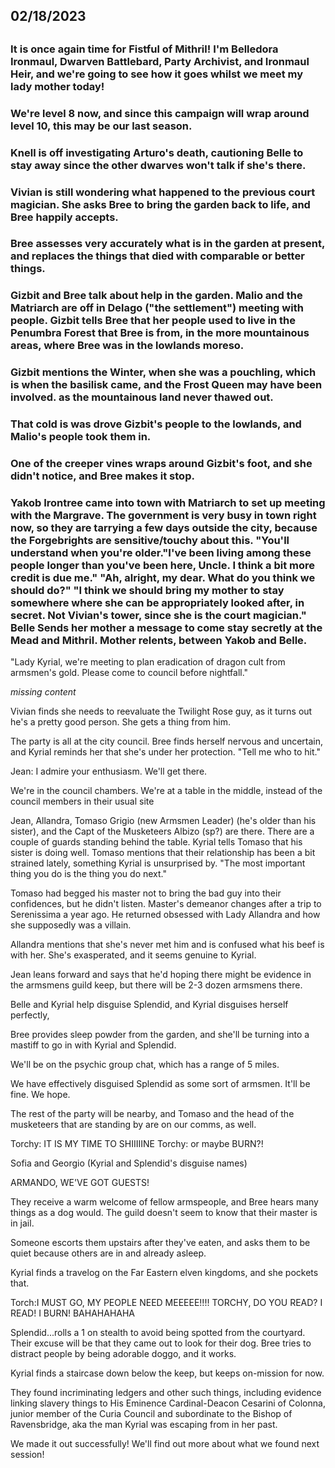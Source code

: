 ## 02/18/2023
## 
### It is once again time for Fistful of Mithril! I'm Belledora Ironmaul, Dwarven Battlebard, Party Archivist, and Ironmaul Heir, and we're going to see how it goes whilst we meet my lady mother today!
### 
### We're level 8 now, and since this campaign will wrap around level 10, this may be our last season.
### Knell is off investigating Arturo's death, cautioning Belle to stay away since the other dwarves won't talk if she's there.
### 
### Vivian is still wondering what happened to the previous court magician. She asks Bree to bring the garden back to life, and Bree happily accepts.
### 
### Bree assesses very accurately what is in the garden at present, and replaces the things that died with comparable or better things.
### Gizbit and Bree talk about help in the garden. Malio and the Matriarch are off in Delago ("the settlement") meeting with people. Gizbit tells Bree that her people used to live in the Penumbra Forest that Bree is from, in the more mountainous areas, where Bree was in the lowlands moreso. 
### 
### Gizbit mentions the Winter, when she was a pouchling, which is when the basilisk came, and the Frost Queen may have been involved. as the mountainous land never thawed out.
### 
### That cold is was drove Gizbit's people to the lowlands, and Malio's people took them in.
### 
### One of the creeper vines wraps around Gizbit's foot, and she didn't notice, and Bree makes it stop. 
### 
### Yakob Irontree came into town with Matriarch to set up meeting with the Margrave. The government is very busy in town right now, so they are tarrying a few days outside the city, because the Forgebrights are sensitive/touchy about this. "You'll understand when you're older."I've been living among these people longer than you've been here, Uncle. I think a bit more credit is due me." "Ah, alright, my dear. What do you think we should do?" "I think we should bring my mother to stay somewhere where she can be appropriately looked after, in secret. Not Vivian's tower, since she is the court magician." Belle Sends her mother a message to come stay secretly at the Mead and Mithril. Mother relents, between Yakob and Belle.

"Lady Kyrial, we're meeting to plan eradication of dragon cult from armsmen's gold. Please come to council before nightfall."

*missing content*

Vivian finds she needs to reevaluate the Twilight Rose guy, as it turns out he's a pretty good person. She gets a thing from him.

The party is all at the city council. Bree finds herself nervous and uncertain, and Kyrial reminds her that she's under her protection. "Tell me who to hit."

Jean: I admire your enthusiasm. We'll get there.

We're in the council chambers. We're at a table in the middle, instead of the council members in their usual site 

Jean, Allandra, Tomaso Grigio (new Armsmen Leader) (he's older than his sister), and the Capt of the Musketeers Albizo (sp?) are there. There are a couple of guards standing behind the table. Kyrial tells Tomaso that his sister is doing well. Tomaso mentions that their relationship has been a bit strained lately, something Kyrial is unsurprised by. "The most important thing you do is the thing you do next."

Tomaso had begged his master not to bring the bad guy into their confidences, but he didn't listen. Master's demeanor changes after a trip to Serenissima a year ago. He returned obsessed with Lady Allandra and how she supposedly was a villain.

Allandra mentions that she's never met him and is confused what his beef is with her. She's exasperated, and it seems genuine to Kyrial. 

Jean leans forward and says that he'd hoping there might be evidence in the armsmens guild keep, but there will be 2-3 dozen armsmens there. 

Belle and Kyrial help disguise Splendid, and Kyrial disguises herself perfectly,

Bree provides sleep powder from the garden, and she'll be turning into a mastiff to go in with Kyrial and Splendid.

We'll be on the psychic group chat, which has a range of 5 miles. 

We have effectively disguised Splendid as some sort of armsmen. It'll be fine. We hope.

The rest of the party will be nearby, and Tomaso and the head of the musketeers that are standing by are on our comms, as well. 

Torchy: IT IS MY TIME TO SHIIIIINE
Torchy: or maybe BURN?!

Sofia and Georgio (Kyrial and Splendid's disguise names)

ARMANDO, WE'VE GOT GUESTS!

They receive a warm welcome of fellow armspeople, and Bree hears many things as a dog would. The guild doesn't seem to know that their master is in jail.

Someone escorts them upstairs after they've eaten, and asks them to be quiet because others are in and already asleep.

Kyrial finds a travelog on the Far Eastern elven kingdoms, and she pockets that. 

Torch:I MUST GO, MY PEOPLE NEED MEEEEE!!!!
TORCHY, DO YOU READ? I READ! I BURN! BAHAHAHAHA

Splendid...rolls a 1 on stealth to avoid being spotted from the courtyard. Their excuse will be that they came out to look for their dog. Bree tries to distract people by being adorable doggo, and it works. 

Kyrial finds a staircase down below the keep, but keeps on-mission for now.

They found incriminating ledgers and other such things, including evidence linking slavery things to His Eminence Cardinal-Deacon Cesarini of Colonna, junior member of the Curia Council and subordinate to the Bishop of Ravensbridge, aka the man Kyrial was escaping from in her past. 

We made it out successfully! We'll find out more about what we found next session!